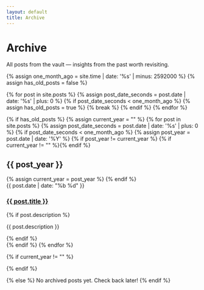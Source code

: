 ```yaml
---
layout: default
title: Archive
---
```


# Archive

All posts from the vault — insights from the past worth revisiting.

{% assign one_month_ago = site.time | date: '%s' | minus: 2592000 %}
{% assign has_old_posts = false %}

{% for post in site.posts %}
  {% assign post_date_seconds = post.date | date: '%s' | plus: 0 %}
  {% if post_date_seconds < one_month_ago %}
    {% assign has_old_posts = true %}
    {% break %}
  {% endif %}
{% endfor %}

{% if has_old_posts %}
{% assign current_year = "" %}
{% for post in site.posts %}
  {% assign post_date_seconds = post.date | date: '%s' | plus: 0 %}
  {% if post_date_seconds < one_month_ago %}
    {% assign post_year = post.date | date: '%Y' %}
    {% if post_year != current_year %}
      {% if current_year != "" %}</div>{% endif %}

## {{ post_year }}

<div class="archive-year">
      {% assign current_year = post_year %}
    {% endif %}

<article class="archive-post">
    <div class="archive-meta">
        <time datetime="{{ post.date | date_to_xmlschema }}">
            {{ post.date | date: "%b %d" }}
        </time>
    </div>
    <div class="archive-content">
        <h3><a href="{{ post.url }}">{{ post.title }}</a></h3>
        {% if post.description %}
        <p class="archive-excerpt">{{ post.description }}</p>
        {% endif %}
    </div>
</article>
  {% endif %}
{% endfor %}

{% if current_year != "" %}</div>{% endif %}

{% else %}
No archived posts yet. Check back later!
{% endif %}